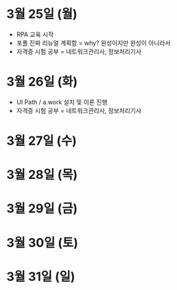 # 3월 25일 (월)
- RPA 교육 시작
- 포폴 진짜 리뉴얼 계획함 = why? 완성이지만 완성이 아니라서
- 자격증 시험 공부 = 네트워크관리사, 정보처리기사

# 3월 26일 (화)
- UI Path / a.work 설치 및 이론 진행
- 자격증 시험 공부 = 네트워크관리사, 정보처리기사

# 3월 27일 (수)

# 3월 28일 (목)

# 3월 29일 (금)

# 3월 30일 (토)

# 3월 31일 (일)
